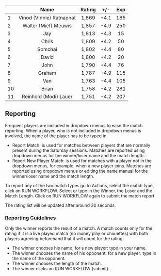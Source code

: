 | |Name|Rating|+/-|Exp|
|-|:--:|:----:|:-:|:-:|
|1|Vinod (Vinnie) Ratnaphat|1,869|+4.1|185|
|2|Walter (Mief) Meuwis|1,857|-4.9|250|
|3|Jay|1,813|+4.3|15|
|4|Chris|1,809|+4.2|50|
|5|Somchai|1,802|+4.4|80|
|6|David|1,800|+4.2|20|
|7|John|1,790|+4.4|76|
|8|Graham|1,787|+4.9|115|
|9|Van|1,763|-4.4|105|
|10|Brian|1,758|-4.2|281|
|11|Reinhold (Modi) Lauer|1,751|-4.2|207|

 

## Reporting

Frequent players are included in dropdown menus to ease the match reporting.
When a player, who is not included in dropdown menus is involved, the name of the player has to be typed in.

- Report Match:  is used for matches between players that are normally present during the Saturday sessions.
Matches are reported using dropdown menus for the winner/loser name and the match length.
- Report New Player Match:  is used for matches with a player not in the dropdown menus, for example, when a new player joins.
Matches are reported using dropdown menus or editing the name manual for the winner/loser name and the match length.

To report any of the two match types go to Actions, select the match type, click on RUN WORKFLOW.
Select or type in the Winner, the Loser and the Match Length.
Click on RUN WORKFLOW again to submit the match report.

The rating list will be updated after around 30 seconds.

### Reporting Guidelines

Only the winner reports the result of a match.
A match counts only for the rating if it is a live played match (no money play or chouettes)
with both players agreeing beforehand that it will count for the rating.

- The winner chooses his name, for a new player: type in your name.
- The winner chooses the name of his opponent, for a new player: type in the name of the opponent.
- The winner chooses the length of the match.
- The winner clicks on RUN WORKFLOW (submit).
